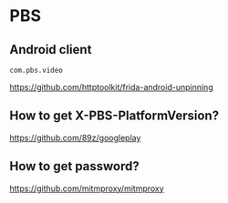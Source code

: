 # PBS

## Android client

~~~
com.pbs.video
~~~

https://github.com/httptoolkit/frida-android-unpinning

## How to get X-PBS-PlatformVersion?

https://github.com/89z/googleplay

## How to get password?

https://github.com/mitmproxy/mitmproxy
